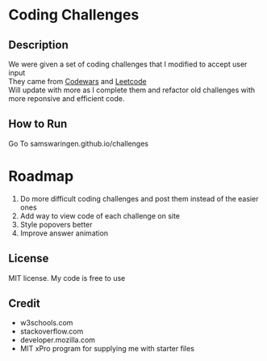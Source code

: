 # Coding Challenges
## Description
We were given a set of coding challenges that I modified to accept user input<br>
They came from <a href = 'https://www.codewars.com'>Codewars</a> and <a href = 'https://www.leetcode.com'>Leetcode</a><br>
Will update with more as I complete them and refactor old challenges with more reponsive and efficient code.

## How to Run
Go To samswaringen.github.io/challenges

# Roadmap
1. Do more difficult coding challenges and post them instead of the easier ones
2. Add way to view code of each challenge on site
3. Style popovers better
4. Improve answer animation

## License
MIT license. My code is free to use

## Credit
* w3schools.com
* stackoverflow.com
* developer.mozilla.com
* MIT xPro program for supplying me with starter files
